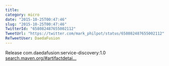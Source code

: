```yaml
---
title: 
category: micro
date: "2015-10-25T00:47:46"
slug: "2015-10-25T00:47:46"
TwitterId: "658082487655002112"
TweetUrl: "https://twitter.com/mark_philpot/status/658082487655002112"
ReTweetUser: DaedaFusion
---
```


<i class="fa fa-retweet" aria-hidden="true"></i> Release
com.daedafusion:service-discovery:1.0
[search.maven.org/#artifactdetai…](http://search.maven.org/#artifactdetails%7Ccom.daedafusion%7Cservice-discovery%7C1.0%7Cjar)
